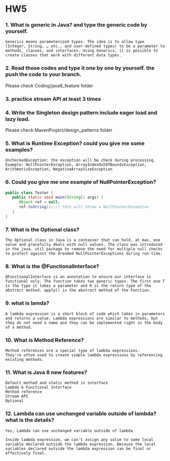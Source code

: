 # HW5
### 1. What is generic in Java?  and type the generic code by yourself.
```
Generics means parameterized types. The idea is to allow type (Integer, String, … etc., and user-defined types) to be a parameter to methods, classes, and interfaces. Using Generics, it is possible to create classes that work with different data types.
```

### 2. Read those codes and type it one by one by yourself. the push the code to your branch.
Please check Coding/java8_feature folder

### 3. practice stream API at least 3 times

### 4. Write the Singleton design pattern include eager load and lazy load. 
Please check MavenProject/design_patterns folder

### 5. What is Runtime Exception? could you give me some examples?
```
UncheckedException: the exception will be check during processing. 
Example: NullPointerException, ArrayIndexOutOfBoundsException, ArithmeticException, NegativeArraySizeException
```

### 6. Could you give me one example of NullPointerException?
```java
public class Tester {
   public static void main(String[] args) {
      Object ref = null;
      ref.toString(); // this will throw a NullPointerException
   }
}
```

### 7. What is the Optional class?
```
The Optional class in Java is a container that can hold, at max, one value and gracefully deals with null values. The class was introduced in the java. util package to remove the need for multiple null checks to protect against the dreaded NullPointerExceptions during run-time.
```

### 8. What is the @FunctionalInterface?
```
@FunctionalInterface is an annotation to ensure our interface is functional only. The function takes two generic types. The first one T is the type it takes a parameter and R is the return type of the abstract method. apply() is the abstract method of the Function.
```

### 9. what is lamda?
```
A lambda expression is a short block of code which takes in parameters and returns a value. Lambda expressions are similar to methods, but they do not need a name and they can be implemented right in the body of a method.
```

### 10. What is Method Reference?
```
Method references are a special type of lambda expressions.
They're often used to create simple lambda expressions by referencing existing methods.
```

### 11. What is Java 8 new features?
```
Default method and static method in interface
Lambda & Functional Interface
Method reference
Stream API
Optional
```

### 12. Lambda can use unchanged variable outside of lambda? what is the details?
```
Yes, Lambda can use unchanged variable outside of lambda

Inside lambda expression, we can't assign any value to some local variable declared outside the lambda expression. Because the local variables declared outside the lambda expression can be final or effectively final.
```



